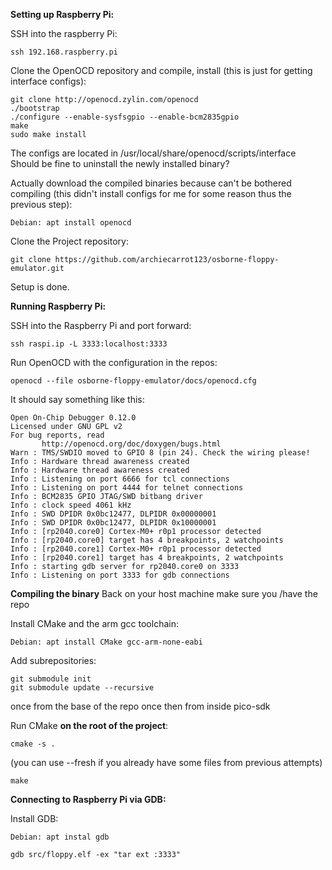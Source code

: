 **Setting up Raspberry Pi:**

SSH into the raspberry Pi:
```
ssh 192.168.raspberry.pi
```

Clone the OpenOCD repository and compile, install (this is just for getting interface configs):
```
git clone http://openocd.zylin.com/openocd
./bootstrap
./configure --enable-sysfsgpio --enable-bcm2835gpio 
make
sudo make install
```
The configs are located in /usr/local/share/openocd/scripts/interface
Should be fine to uninstall the newly installed binary?

Actually download the compiled binaries because can't be bothered compiling (this didn't install configs for me for some reason thus the previous step):
```
Debian: apt install openocd
```

Clone the Project repository:
```
git clone https://github.com/archiecarrot123/osborne-floppy-emulator.git
```
Setup is done.

**Running Raspberry Pi:**

SSH into the Raspberry Pi and port forward:
```
ssh raspi.ip -L 3333:localhost:3333
```

Run OpenOCD with the configuration in the repos:
```
openocd --file osborne-floppy-emulator/docs/openocd.cfg
```

It should say something like this:
```
Open On-Chip Debugger 0.12.0  
Licensed under GNU GPL v2  
For bug reports, read  
       http://openocd.org/doc/doxygen/bugs.html  
Warn : TMS/SWDIO moved to GPIO 8 (pin 24). Check the wiring please!  
Info : Hardware thread awareness created  
Info : Hardware thread awareness created  
Info : Listening on port 6666 for tcl connections  
Info : Listening on port 4444 for telnet connections  
Info : BCM2835 GPIO JTAG/SWD bitbang driver  
Info : clock speed 4061 kHz  
Info : SWD DPIDR 0x0bc12477, DLPIDR 0x00000001  
Info : SWD DPIDR 0x0bc12477, DLPIDR 0x10000001  
Info : [rp2040.core0] Cortex-M0+ r0p1 processor detected  
Info : [rp2040.core0] target has 4 breakpoints, 2 watchpoints  
Info : [rp2040.core1] Cortex-M0+ r0p1 processor detected  
Info : [rp2040.core1] target has 4 breakpoints, 2 watchpoints  
Info : starting gdb server for rp2040.core0 on 3333  
Info : Listening on port 3333 for gdb connections
```
**Compiling the binary**
Back on your host machine make sure you /have the repo

Install CMake and the arm gcc toolchain:
```
Debian: apt install CMake gcc-arm-none-eabi
```

Add subrepositories:
```
git submodule init
git submodule update --recursive
```
once from the base of the repo once then from inside pico-sdk

Run CMake **on the root of the project**:
```
cmake -s .
```
(you can use --fresh if you already have some files from previous attempts)

```
make
```

**Connecting to Raspberry Pi via GDB:**

Install GDB:
```
Debian: apt instal gdb
```

```
gdb src/floppy.elf -ex "tar ext :3333"
```
